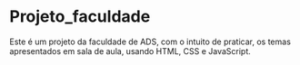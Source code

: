 # Projeto_faculdade
Este é um projeto da faculdade de ADS, com o intuito de praticar, os temas apresentados em sala de aula, usando HTML, CSS e JavaScript.
